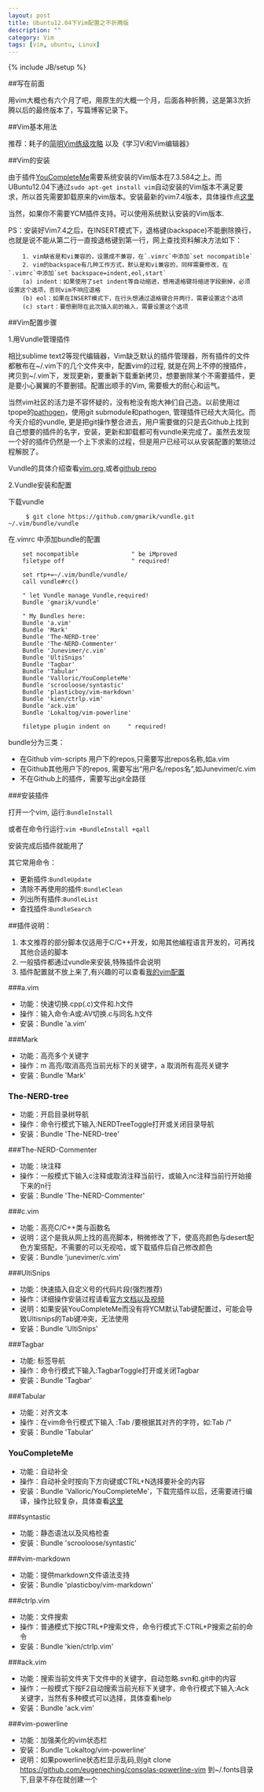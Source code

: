 ```yaml
---
layout: post
title: Ubuntu12.04下Vim配置之不折腾版
description: ""
category: Vim
tags: [vim, ubuntu, Linux]
---
```

{% include JB/setup %}

##写在前面

用vim大概也有六个月了吧，用原生的大概一个月，后面各种折腾，这是第3次折腾以后的最终版本了，写篇博客记录下。

##Vim基本用法

推荐：耗子的[简明Vim练级攻略](http://coolshell.cn/articles/5426.html) 以及《学习Vi和Vim编辑器》

##Vim的安装

由于插件[YouCompleteMe](https://github.com/Valloric/YouCompleteMe)需要系统安装的Vim版本在7.3.584之上。而UBuntu12.04下通过`sudo apt-get install vim`自动安装的Vim版本不满足要求，所以首先需要卸载原来的vim版本。安装最新的vim7.4版本，具体操作点[这里](https://junevimer.github.com/2013/12/17/vim-setup.html)

当然，如果你不需要YCM插件支持。可以使用系统默认安装的Vim版本.

PS：安装好Vim7.4之后，在INSERT模式下，退格键(backspace)不能删除换行，也就是说不能从第二行一直按退格键到第一行，网上查找资料解决方法如下：

		1. vim缺省是和vi兼容的，设置成不兼容，在`.vimrc`中添加`set nocompatible`  
		2. vim的backspace有几种工作方式，默认是和vi兼容的，同样需要修改，在`.vimrc`中添加`set backspace=indent,eol,start`  
		(a) indent：如果使用了set indent等自动缩进，想用退格键将缩进字段删掉，必须设置这个选项，否则vim不响应退格  
		(b) eol：如果在INSERT模式下，在行头想通过退格键合并两行，需要设置这个选项  
		(c) start：要想删除在此次插入前的输入，需要设置这个选项  

##Vim配置步骤

1.用Vundle管理插件

相比sublime text2等现代编辑器，Vim缺乏默认的插件管理器，所有插件的文件都散布在~/.vim下的几个文件夹中，配置vim的过程, 就是在网上不停的搜插件，拷贝到~/.vim下，发现更新，要重新下载重新拷贝，想要删除某个不需要插件，更是要小心翼翼的不要删错。配置出顺手的Vim, 需要极大的耐心和运气。

当然vim社区的活力是不容怀疑的，没有枪没有炮大神们自己造。以前使用过tpope的[pathogen](https://github.com/tpope/vim-pathogen)，使用git submodule和pathogen, 管理插件已经大大简化。而今天介绍的vundle, 更是把git操作整合进去，用户需要做的只是去Github上找到自己想要的插件的名字，安装，更新和卸载都可有vundle来完成了。虽然去发现一个好的插件仍然是一个上下求索的过程，但是用户已经可以从安装配置的繁琐过程解脱了。

Vundle的具体介绍查看[vim.org](http://www.vim.org/scripts/script.php?script_id=3458),或者[github repo](https://github.com/gmarik/Vundle.vim)

2.Vundle安装和配置

下载vundle

         $ git clone https://github.com/gmarik/vundle.git ~/.vim/bundle/vundle

在.vimrc 中添加bundle的配置

		set nocompatible               " be iMproved
		filetype off                   " required!
		
		set rtp+=~/.vim/bundle/vundle/
		call vundle#rc()
		
		" let Vundle manage Vundle,required! 
		Bundle 'gmarik/vundle'
		
		" My Bundles here:
        Bundle 'a.vim'
        Bundle 'Mark'
        Bundle 'The-NERD-tree'
        Bundle 'The-NERD-Commenter'
        Bundle 'Junevimer/c.vim'
        Bundle 'UltiSnips'
        Bundle 'Tagbar'
        Bundle 'Tabular'
        Bundle 'Valloric/YouCompleteMe'
        Bundle 'scrooloose/syntastic'
        Bundle 'plasticboy/vim-markdown'
        Bundle 'kien/ctrlp.vim'
        Bundle 'ack.vim'
        Bundle 'Lokaltog/vim-powerline'
        
		filetype plugin indent on     " required!

bundle分为三类：

* 在Github vim-scripts 用户下的repos,只需要写出repos名称,如a.vim
* 在Github其他用户下的repos, 需要写出“用户名/repos名”,如Junevimer/c.vim
* 不在Github上的插件，需要写出git全路径

###安装插件

打开一个vim, 运行:`BundleInstall`

或者在命令行运行:`vim +BundleInstall +qall`

安装完成后插件就能用了

其它常用命令：

* 更新插件:`BundleUpdate`
* 清除不再使用的插件:`BundleClean`
* 列出所有插件:`BundleList`
* 查找插件:`BundleSearch`

##插件说明：

1. 本文推荐的部分脚本仅适用于C/C++开发，如用其他编程语言开发的，可再找其他合适的脚本
2. 一般插件都通过vundle来安装,特殊插件会说明
3. 插件配置就不放上来了,有兴趣的可以查看[我的vim配置](https://github.com/Junevimer/vim.cfg/blob/master/vimrc)

###a.vim
* 功能：快速切换.cpp(.c)文件和.h文件
* 操作：输入命令:A或:AV切换.c与同名.h文件
* 安装：Bundle 'a.vim'

###Mark
* 功能：高亮多个关键字
* 操作：<leader>m 高亮/取消高亮当前光标下的关键字，<leader>a 取消所有高亮关键字
* 安装：Bundle 'Mark'

### The-NERD-tree
* 功能：开启目录树导航
* 操作：命令行模式下输入:NERDTreeToggle打开或关闭目录导航
* 安装：Bundle 'The-NERD-tree'

###The-NERD-Commenter
* 功能：块注释
* 操作：一般模式下输入<leader>c<space>注释或取消注释当前行，或输入n<leader>c<space>注释当前行开始接下来的n行
* 安装：Bundle 'The-NERD-Commenter'

###c.vim
* 功能：高亮C/C++类与函数名
* 说明：这个是我从网上找的高亮脚本，稍微修改了下，使高亮颜色与desert配色方案搭配，不需要的可以无视哈，或下载插件后自己修改颜色
* 安装：Bundle 'junevimer/c.vim'

###UltiSnips
* 功能：快速插入自定义号的代码片段(强烈推荐)
* 操作：详细操作安装过程请看[官方文档以及视频](https://github.com/SirVer/ultisnips)
* 说明：如果安装YouCompleteMe而没有将YCM默认Tab键配置过，可能会导致Ultisnips的Tab键冲突，无法使用
* 安装：Bundle 'UltiSnips'

###Tagbar
* 功能: 标签导航
* 操作：命令行模式下输入:TagbarToggle打开或关闭Tagbar
* 安装：Bundle 'Tagbar'

###Tabular
* 功能：对齐文本
* 操作：在vim命令行模式下输入 :Tab /要根据其对齐的字符，如:Tab /"
* 安装：Bundle 'Tabular'

### YouCompleteMe
* 功能：自动补全
* 操作：自动补全时按向下方向键或CTRL+N选择要补全的内容
* 安装：Bundle 'Valloric/YouCompleteMe'，下载完插件以后，还需要进行编译，操作比较复杂，具体查看[这里](http://junevimer.github.io/vim/2013/12/11/youcompleteme.html)

###syntastic
* 功能：静态语法以及风格检查
* 安装：Bundle 'scrooloose/syntastic'

###vim-markdown
* 功能：提供markdown文件语法支持
* 安装：Bundle 'plasticboy/vim-markdown'

###ctrlp.vim
* 功能：文件搜索
* 操作：普通模式下按CTRL+P搜索文件，命令行模式下:CTRL+P搜索之前的命令
* 安装：Bundle 'kien/ctrlp.vim'

###ack.vim
* 功能：搜索当前文件夹下文件中的关键字，自动忽略.svn和.git中的内容
* 操作：一般模式下按F2自动搜索当前光标下关键字，命令行模式下输入:Ack 关键字，当然有多种模式可以选择，具体查看help
* 安装：Bundle 'ack.vim'

###vim-powerline
* 功能：加强美化的vim状态栏
* 安装：Bundle 'Lokaltog/vim-powerline'
* 说明：如果powerline状态栏显示乱码,则git clone https://github.com/eugeneching/consolas-powerline-vim 到~/.fonts目录下,目录不存在就创建一个

